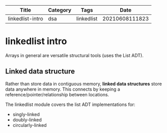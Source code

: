 |  Title | Category  | Tags  | Date |
| ------------ | ------------ | ------------ | ----|
| linkedlist-intro | dsa  | linkedlist  | 20210608111823 |

# linkedlist intro
Arrays in general are versatile structural tools (uses the List ADT).

## Linked data structure
Rather than store data in contiguous memory, **linked data structures** store data
anywhere in memory. This connects by keeping a reference/pointer/relationship
between locations.

The linkedlist module covers the list ADT implementations for:
* singly-linked
* doubly-linked
* circularly-linked

